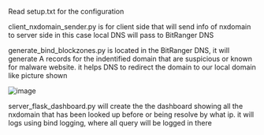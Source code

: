 Read setup.txt for the configuration

client_nxdomain_sender.py is for client side that will send info of nxdomain to server side
in this case local DNS will pass to BitRanger DNS

generate_bind_blockzones.py is located in the BitRanger DNS, it will generate A records for the indentified domain that are suspicious or known for malware website.
it helps DNS to redirect the domain to our local domain like picture shown

![image](https://github.com/user-attachments/assets/2126afba-1f70-46f2-b90e-e83d4a64fafd)

server_flask_dashboard.py will create the the dashboard showing all the nxdomain that has been looked up before or being resolve by what ip.
it will logs using bind logging, where all query will be logged in there
